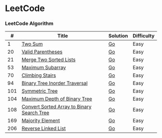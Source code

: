 LeetCode
========

### LeetCode Algorithm

| # | Title | Solution | Difficulty |
|---| ----- | -------- | ---------- |
|1|[Two Sum](https://leetcode.com/problems/two-sum/)|[Go](./algorithms/go/two-sum/two-sum.go)|Easy|
|20|[Valid Parentheses](https://leetcode.com/problems/valid-parentheses/)|[Go](./algorithms/go/valid-parentheses/valid-parentheses.go)|Easy|
|21|[Merge Two Sorted Lists](https://leetcode.com/problems/merge-two-sorted-lists/)|[Go](./algorithms/go/merge-two-sorted-lists/merge-two-sorted-lists.go)|Easy|
|53|[Maximum Subarray](https://leetcode.com/problems/maximum-subarray/)|[Go](./algorithms/go/maximum-subarray/maximum-subarray.go)|Easy|
|70|[Climbing Stairs](https://leetcode.com/problems/climbing-stairs/)|[Go](./algorithms/go/climbing-stairs/climbing-stairs.go)|Easy|
|94|[Binary Tree Inorder Traversal](https://leetcode.com/problems/binary-tree-inorder-traversal/)|[Go](./algorithms/go/binary-tree-inorder-traversal/binary-tree-inorder-traversal.go)|Easy|
|101|[Symmetric Tree](https://leetcode.com/problems/symmetric-tree/)|[Go](./algorithms/go/symmetric-tree/symmetric-tree.go)|Easy|
|104|[Maximum Depth of Binary Tree](https://leetcode.com/problems/maximum-depth-of-binary-tree/)|[Go](./algorithms/go/maximum-depth-of-binary-tree/maximum-depth-of-binary-tree.go)|Easy|
|108|[Convert Sorted Array to Binary Search Tree](https://leetcode.com/problems/convert-sorted-array-to-binary-search-tree/)|[Go](./algorithms/go/convert-sorted-array-to-binary-search-tree/convert-sorted-array-to-binary-search-tree.go)|Easy|
|169|[Majority Element](https://leetcode.com/problems/majority-element/)|[Go](./algorithms/go/majority-element/majority-element.go)|Easy|
|206|[Reverse Linked List](https://leetcode.com/problems/reverse-linked-list)|[Go](./algorithms/go/reverse-linked-list/reverse-linked-list.go)|Easy|
